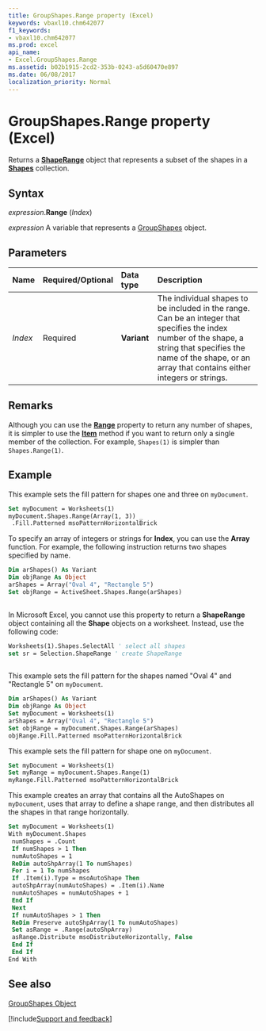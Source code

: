 ```yaml
---
title: GroupShapes.Range property (Excel)
keywords: vbaxl10.chm642077
f1_keywords:
- vbaxl10.chm642077
ms.prod: excel
api_name:
- Excel.GroupShapes.Range
ms.assetid: b02b1915-2cd2-353b-0243-a5d60470e897
ms.date: 06/08/2017
localization_priority: Normal
---
```



# GroupShapes.Range property (Excel)

Returns a  **[ShapeRange](Excel.ShapeRange.md)** object that represents a subset of the shapes in a **[Shapes](Excel.Shapes.md)** collection.


## Syntax

_expression_.**Range** (_Index_)

_expression_ A variable that represents a [GroupShapes](Excel.GroupShapes.md) object.


## Parameters



|Name|Required/Optional|Data type|Description|
|:-----|:-----|:-----|:-----|
| _Index_|Required| **Variant**|The individual shapes to be included in the range. Can be an integer that specifies the index number of the shape, a string that specifies the name of the shape, or an array that contains either integers or strings.|

## Remarks

Although you can use the  **[Range](Excel.GroupShapes.Range.md)** property to return any number of shapes, it is simpler to use the **[Item](Excel.GroupShapes.Item.md)** method if you want to return only a single member of the collection. For example, `Shapes(1)` is simpler than `Shapes.Range(1)`.


## Example

This example sets the fill pattern for shapes one and three on  `myDocument`.


```vb
Set myDocument = Worksheets(1) 
myDocument.Shapes.Range(Array(1, 3)) _ 
 .Fill.Patterned msoPatternHorizontalBrick
```

To specify an array of integers or strings for  **Index**, you can use the **Array** function. For example, the following instruction returns two shapes specified by name.




```vb
Dim arShapes() As Variant 
Dim objRange As Object 
arShapes = Array("Oval 4", "Rectangle 5") 
Set objRange = ActiveSheet.Shapes.Range(arShapes) 
 
```

In Microsoft Excel, you cannot use this property to return a  **ShapeRange** object containing all the **Shape** objects on a worksheet. Instead, use the following code:




```vb
Worksheets(1).Shapes.SelectAll ' select all shapes 
set sr = Selection.ShapeRange ' create ShapeRange 
 
```

This example sets the fill pattern for the shapes named "Oval 4" and "Rectangle 5" on  `myDocument`.




```vb
Dim arShapes() As Variant 
Dim objRange As Object 
Set myDocument = Worksheets(1) 
arShapes = Array("Oval 4", "Rectangle 5") 
Set objRange = myDocument.Shapes.Range(arShapes) 
objRange.Fill.Patterned msoPatternHorizontalBrick
```

This example sets the fill pattern for shape one on  `myDocument`.




```vb
Set myDocument = Worksheets(1) 
Set myRange = myDocument.Shapes.Range(1) 
myRange.Fill.Patterned msoPatternHorizontalBrick
```

This example creates an array that contains all the AutoShapes on  `myDocument`, uses that array to define a shape range, and then distributes all the shapes in that range horizontally.




```vb
Set myDocument = Worksheets(1) 
With myDocument.Shapes 
 numShapes = .Count 
 If numShapes > 1 Then 
 numAutoShapes = 1 
 ReDim autoShpArray(1 To numShapes) 
 For i = 1 To numShapes 
 If .Item(i).Type = msoAutoShape Then 
 autoShpArray(numAutoShapes) = .Item(i).Name 
 numAutoShapes = numAutoShapes + 1 
 End If 
 Next 
 If numAutoShapes > 1 Then 
 ReDim Preserve autoShpArray(1 To numAutoShapes) 
 Set asRange = .Range(autoShpArray) 
 asRange.Distribute msoDistributeHorizontally, False 
 End If 
 End If 
End With
```


## See also


[GroupShapes Object](Excel.GroupShapes.md)

[!include[Support and feedback](~/includes/feedback-boilerplate.md)]